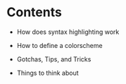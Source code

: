 
Contents
========

* How does syntax highlighting work

* How to define a colorscheme

* Gotchas, Tips, and Tricks

* Things to think about

